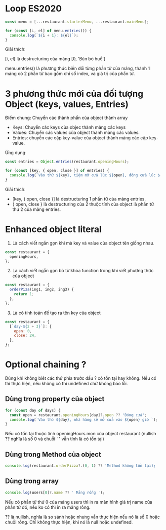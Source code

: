 # Loop ES2020

```js
const menu = [...restaurant.starterMenu, ...restaurant.mainMenu];

for (const [i, el] of menu.entries()) {
  console.log(`${i + 1}: ${el}`);
}
```

Giải thích:

[i, el] là destructuring của mảng [0, 'Bún bò huế']

menu.entries() là phương thức biến đổi từng phần tử của mảng, thành 1 mảng có 2 phần tử bao gồm chỉ số index, và giá trị của phần tử.

# 3 phương thức mới của đối tượng Object (keys, values, Entries)

Điểm chung: Chuyển các thành phần của object thành array

- Keys: Chuyển các keys của objec thành mảng các keys
- Values: Chuyển các values của object thành mảng các values.
- Entries: chuyển các cặp key-value của object thành mảng các cặp key-value.

Ứng dụng:

```js
const entries = Object.entries(restaurant.openingHours);

for (const [key, { open, close }] of entries) {
  console.log(`Vào thứ ${key}, tiệm mở cửa lúc ${open}, đóng cửa lúc ${close}`);
}
```

Giải thích:

- [key, { open, close }] là destructuring 1 phần tử của mảng entries.
- { open, close } là destructuring của 2 thuộc tính của object là phần tử thứ 2 của mảng entries.

# Enhanced object literal

1. Là cách viết ngắn gọn khi mà key và value của object tên giống nhau.

```js
const restaurant = {
  openingHours,
};
```

2. Là cách viết ngắn gọn bỏ từ khóa function trong khi viết phương thức của object

```js
const restaurant = {
  orderPiza(ing1, ing2, ing3) {
    return 1;
  },
};
```

3. Là có tính toán để tạo ra tên key của object

```js
const restaurant = {
  [`day-${2 + 3}`]: {
    open: 0,
    close: 24,
  },
};
```

# Optional chaining ?

Dùng khi không biêt các thứ phía trước dấu ? có tồn tại hay không. Nếu có thì thực hiện, nếu không có thì undefined chứ không báo lỗi.

## Dùng trong property của object

```js
for (const day of days) {
  const open = restaurant.openingHours[day]?.open ?? 'Đóng cửa';
  console.log(`Vào thứ ${day}, nhà hàng sẽ mở cửa vào ${open} giờ `);
}
```

Nếu có tồn tại thuộc tính openingHours.mon của object restaurant (nullish ?? nghĩa là số 0 và chuỗi ' ' vẫn tính là có tồn tại)

## Dùng trong Method của object

```js
console.log(restaurant.orderPizza?.(0, 1) ?? 'Method không tồn tại);
```

## Dùng trong array

```js
console.log(users[0]?.name ?? ' Mảng rỗng ');
```

Nếu có phần tử thứ 0 của mảng users thì in ra màn hình giá trị name của phần tử đó, nếu ko có thì in ra mảng rỗng.

?? là nullish, nghĩa là so sánh hoặc nhưng vẫn thực hiện nếu nó là số 0 hoặc chuỗi rỗng. Chỉ không thực hiện, khi nó là null hoặc undefined.
